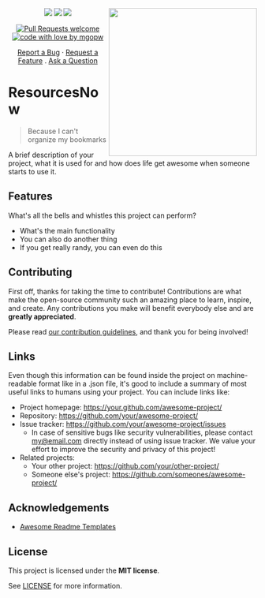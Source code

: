 <img src="https://user-images.githubusercontent.com/32275158/152443139-ec226b9f-1a26-4f6a-b272-4bfe1c4a1cd9.png" width=300 align=right>
<div align="center">
<a href="https://github.com/MGOPW/SNResourcesNow/pulls"><img src="https://img.shields.io/github/last-commit/mgopw/snresourcesnow?style=flat-square"></a> <a href="https://github.com/MGOPW/SNResourcesNow/graphs/contributors"><img src="https://img.shields.io/github/contributors/mgopw/snresourcesnow?style=flat-square"></a> <a href="https://invite.sndevs.com"><img src="https://img.shields.io/badge/slack-sndevs-630330?style=flat-square"></a>

[![Pull Requests welcome](https://img.shields.io/badge/PRs-welcome-ff69b4.svg?style=flat-square)](https://github.com/mgopw/snresourcesnow/issues?q=is%3Aissue+is%3Aopen+label%3A%22help+wanted%22)
[![code with love by mgopw](https://img.shields.io/badge/%3C%2F%3E%20with%20%E2%99%A5%20by-mgopw-ff1414.svg?style=flat-square)](https://github.com/mgopw)

  <a href="https://github.com/mgopw/snresourcesnow/issues/new?assignees=&labels=bug&template=01_BUG_REPORT.md&title=bug%3A+">Report a Bug</a>
  ·
  <a href="https://github.com/mgopw/snresourcesnow/issues/new?assignees=&labels=enhancement&template=02_FEATURE_REQUEST.md&title=feat%3A+">Request a Feature</a>
  .
  <a href="https://github.com/mgopw/snresourcesnow/issues/new?assignees=&labels=question&template=04_SUPPORT_QUESTION.md&title=support%3A+">Ask a Question</a>
</div>

# ResourcesNow
> Because I can't organize my bookmarks

A brief description of your project, what it is used for and how does life get
awesome when someone starts to use it.

## Features

What's all the bells and whistles this project can perform?
* What's the main functionality
* You can also do another thing
* If you get really randy, you can even do this


## Contributing

First off, thanks for taking the time to contribute! Contributions are what make the open-source community such an amazing place to learn, inspire, and create. Any contributions you make will benefit everybody else and are **greatly appreciated**.


Please read [our contribution guidelines](docs/CONTRIBUTING.md), and thank you for being involved!

## Links

Even though this information can be found inside the project on machine-readable
format like in a .json file, it's good to include a summary of most useful
links to humans using your project. You can include links like:

- Project homepage: https://your.github.com/awesome-project/
- Repository: https://github.com/your/awesome-project/
- Issue tracker: https://github.com/your/awesome-project/issues
  - In case of sensitive bugs like security vulnerabilities, please contact
    my@email.com directly instead of using issue tracker. We value your effort
    to improve the security and privacy of this project!
- Related projects:
  - Your other project: https://github.com/your/other-project/
  - Someone else's project: https://github.com/someones/awesome-project/

## Acknowledgements

 - [Awesome Readme Templates](https://awesomeopensource.com/project/elangosundar/awesome-README-templates)

## License

This project is licensed under the **MIT license**.

See [LICENSE](LICENSE) for more information.